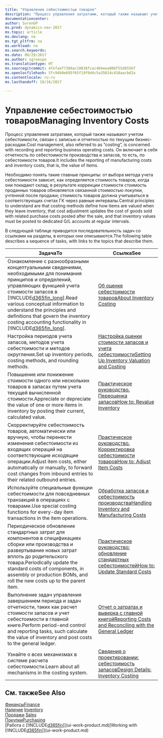 ```yaml
---
title: "Управление себестоимостью товаров"
description: "Процесс управления затратами, который также называют учетом себестоимости, связан с записью и отчетностью по текущим бизнес-расходам. Он включает в себя отчетность по себестоимости производства и запасов, то есть, по себестоимости товаров."
documentationcenter: 
author: SorenGP
ms.prod: dynamics-nav-2017
ms.topic: article
ms.devlang: na
ms.tgt_pltfrm: na
ms.workload: na
ms.search.keywords: 
ms.date: 08/29/2017
ms.author: sgroespe
ms.translationtype: HT
ms.sourcegitcommit: 4fefaef7380ac10836fcac404eea006f55d8556f
ms.openlocfilehash: 5fc94b0e695f65f19f9d4c5a35814c410aacbd2a
ms.contentlocale: ru-ru
ms.lasthandoff: 10/16/2017

---
```

# <a name="managing-inventory-costs"></a><span data-ttu-id="44112-104">Управление себестоимостью товаров</span><span class="sxs-lookup"><span data-stu-id="44112-104">Managing Inventory Costs</span></span>
<span data-ttu-id="44112-105">Процесс управления затратами, который также называют учетом себестоимости, связан с записью и отчетностью по текущим бизнес-расходам.</span><span class="sxs-lookup"><span data-stu-id="44112-105">Cost management, also referred to as “costing”, is concerned with recording and reporting business operating costs.</span></span> <span data-ttu-id="44112-106">Он включает в себя отчетность по себестоимости производства и запасов, то есть, по себестоимости товаров.</span><span class="sxs-lookup"><span data-stu-id="44112-106">It includes the reporting of manufacturing costs and inventory costs, that is, the value of items.</span></span>   

<span data-ttu-id="44112-107">Необходимо понять такие главные принципы: от выбора метода учета себестоимости зависит, как определяется стоимость товаров, когда они покидают склад; в результате коррекции стоимости стоимость проданных товаров обновляется связанной стоимостью покупки, учтенной после продажи; стоимость товаров должна учитываться в соответствующих счетах ГК через равные интервалы.</span><span class="sxs-lookup"><span data-stu-id="44112-107">Central principles to understand are that costing methods define how items are valued when they leave inventory, that cost adjustment updates the cost of goods sold with related purchase costs posted after the sale, and that inventory values must be posted to dedicated G/L accounts at regular intervals.</span></span>

<span data-ttu-id="44112-108">В следующей таблице приводится последовательность задач со ссылками на разделы, в которых они описываются.</span><span class="sxs-lookup"><span data-stu-id="44112-108">The following table describes a sequence of tasks, with links to the topics that describe them.</span></span>

|<span data-ttu-id="44112-109">**Задача**</span><span class="sxs-lookup"><span data-stu-id="44112-109">**To**</span></span>|<span data-ttu-id="44112-110">**Ссылка**</span><span class="sxs-lookup"><span data-stu-id="44112-110">**See**</span></span>|  
|------------|-------------|  
|<span data-ttu-id="44112-111">Ознакомление с разнообразными концептуальными сведениями, необходимыми для понимания принципов и определений, управляющих функцией учета стоимости запасов в [!INCLUDE[d365fin_long](includes/d365fin_long_md.md)].</span><span class="sxs-lookup"><span data-stu-id="44112-111">Read various conceptual information to understand the principles and definitions that govern the inventory costing accounting functionality in [!INCLUDE[d365fin_long](includes/d365fin_long_md.md)].</span></span>|[<span data-ttu-id="44112-112">Об оценке себестоимости товаров</span><span class="sxs-lookup"><span data-stu-id="44112-112">About Inventory Costing</span></span>](finance-learn-about-costing.md)|  
|<span data-ttu-id="44112-113">Настройка периодов учета запасов, методов учета себестоимости и методов округления.</span><span class="sxs-lookup"><span data-stu-id="44112-113">Set up inventory periods, costing methods, and rounding methods.</span></span>|[<span data-ttu-id="44112-114">Настройка оценки стоимости запасов и учета себестоимости</span><span class="sxs-lookup"><span data-stu-id="44112-114">Setting Up Inventory Valuation and Costing</span></span>](finance-set-up-inventory-valuation-and-costing.md)|
|<span data-ttu-id="44112-115">Повышение или понижение стоимости одного или нескольких товаров в запасах путем учета текущей вычисленной стоимости.</span><span class="sxs-lookup"><span data-stu-id="44112-115">Appreciate or depreciate the value of one or more items in inventory by posting their current, calculated value.</span></span>|[<span data-ttu-id="44112-116">Практическое руководство. Переоценка запасов</span><span class="sxs-lookup"><span data-stu-id="44112-116">How to: Revalue Inventory</span></span>](inventory-how-revalue-inventory.md)|
|<span data-ttu-id="44112-117">Скорректируйте себестоимость товаров, автоматически или вручную, чтобы перенести изменения себестоимости из входящих операций на соответствующие исходящие операции.</span><span class="sxs-lookup"><span data-stu-id="44112-117">Adjust item costs, either automatically or manually, to forward cost changes from inbound entries to their related outbound entries.</span></span>|[<span data-ttu-id="44112-118">Практическое руководство. Корректировка себестоимости товаров</span><span class="sxs-lookup"><span data-stu-id="44112-118">How to: Adjust Item Costs</span></span>](inventory-how-adjust-item-costs.md)|
|<span data-ttu-id="44112-119">Используйте специальные функции себестоимости для повседневных транзакций в операциях с товарами.</span><span class="sxs-lookup"><span data-stu-id="44112-119">Use special costing functions for every-day item transactions in the item operations.</span></span>|[<span data-ttu-id="44112-120">Обработка запасов и себестоимость производства</span><span class="sxs-lookup"><span data-stu-id="44112-120">Handling Inventory and Manufacturing Costs</span></span>](finance-handle-inventory-and-manufacturing-costs.md)|  
|<span data-ttu-id="44112-121">Периодическое обновление стандартных затрат для компонентов в спецификациях сборки или производства и развертывание новых затрат вплоть до родительского товара.</span><span class="sxs-lookup"><span data-stu-id="44112-121">Periodically update the standard costs of components, in assembly or production BOMs, and roll the new costs up to the parent item.</span></span>|[<span data-ttu-id="44112-122">Практическое руководство: обновление стандартных себестоимостей</span><span class="sxs-lookup"><span data-stu-id="44112-122">How to: Update Standard Costs</span></span>](finance-how-to-update-standard-costs.md)|
|<span data-ttu-id="44112-123">Выполнение задач управления завершением периода и задач отчетности, таких как расчет стоимости запасов и учет себестоимости в главной книге.</span><span class="sxs-lookup"><span data-stu-id="44112-123">Perform period-end control and reporting tasks, such calculate the value of inventory and post costs to the general ledger.</span></span>|[<span data-ttu-id="44112-124">Отчет о затратах и выверка с главной книгой</span><span class="sxs-lookup"><span data-stu-id="44112-124">Reporting Costs and Reconciling with the General Ledger</span></span>](finance-report-costs-and-reconcile-with-the-general-ledger.md)|  
|<span data-ttu-id="44112-125">Узнайте о всех механизмах в системе расчета себестоимости.</span><span class="sxs-lookup"><span data-stu-id="44112-125">Learn about all mechanisms in the costing system.</span></span>|[<span data-ttu-id="44112-126">Сведения о проектировании: себестоимость запасов</span><span class="sxs-lookup"><span data-stu-id="44112-126">Design Details: Inventory Costing</span></span>](design-details-inventory-costing.md)|  

## <a name="see-also"></a><span data-ttu-id="44112-127">См. также</span><span class="sxs-lookup"><span data-stu-id="44112-127">See Also</span></span>  
 [<span data-ttu-id="44112-128">Финансы</span><span class="sxs-lookup"><span data-stu-id="44112-128">Finance</span></span>](finance.md)  
 <span data-ttu-id="44112-129">[Наличие](inventory-manage-inventory.md) </span><span class="sxs-lookup"><span data-stu-id="44112-129">[Inventory](inventory-manage-inventory.md) </span></span>  
 <span data-ttu-id="44112-130">[Продажи](sales-manage-sales.md) </span><span class="sxs-lookup"><span data-stu-id="44112-130">[Sales](sales-manage-sales.md) </span></span>  
 [<span data-ttu-id="44112-131">Покупки</span><span class="sxs-lookup"><span data-stu-id="44112-131">Purchasing</span></span>](purchasing-manage-purchasing.md)  
 <span data-ttu-id="44112-132">[Работа с [!INCLUDE[d365fin](includes/d365fin_md.md)]](ui-work-product.md)</span><span class="sxs-lookup"><span data-stu-id="44112-132">[Working with [!INCLUDE[d365fin](includes/d365fin_md.md)]](ui-work-product.md)</span></span>

